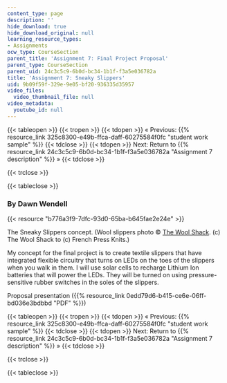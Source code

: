 ```yaml
---
content_type: page
description: ''
hide_download: true
hide_download_original: null
learning_resource_types:
- Assignments
ocw_type: CourseSection
parent_title: 'Assignment 7: Final Project Proposal'
parent_type: CourseSection
parent_uid: 24c3c5c9-6b0d-bc34-1b1f-f3a5e036782a
title: 'Assignment 7: Sneaky Slippers'
uid: 9b09f59f-329e-9e05-bf20-936335d35957
video_files:
  video_thumbnail_file: null
video_metadata:
  youtube_id: null
---
```


{{< tableopen >}}
{{< tropen >}}
{{< tdopen >}}
« Previous: {{% resource_link 325c8300-e49b-ffca-daff-60275584f0fc "student work sample" %}}
{{< tdclose >}}
{{< tdopen >}}
Next: Return to {{% resource_link 24c3c5c9-6b0d-bc34-1b1f-f3a5e036782a "Assignment 7 description" %}} »
{{< tdclose >}}

{{< trclose >}}

{{< tableclose >}}

### By Dawn Wendell

{{< resource "b776a3f9-7dfc-93d0-65ba-b645fae2e24e" >}}

The Sneaky Slippers concept. (Wool slippers photo © [The Wool Shack](http://frenchpressknits.blogspot.com/2009/10/happy-slipper-day.html). (c) The Wool Shack to (c) French Press Knits.)

My concept for the final project is to create textile slippers that have integrated flexible circuitry that turns on LEDs on the toes of the slippers when you walk in them. I will use solar cells to recharge Lithium Ion batteries that will power the LEDs. They will be turned on using pressure-sensitive rubber switches in the soles of the slippers.

Proposal presentation ({{% resource_link 0edd79d6-b415-ce6e-06ff-bd036e3bdbbd "PDF" %}})

{{< tableopen >}}
{{< tropen >}}
{{< tdopen >}}
« Previous: {{% resource_link 325c8300-e49b-ffca-daff-60275584f0fc "student work sample" %}}
{{< tdclose >}}
{{< tdopen >}}
Next: Return to {{% resource_link 24c3c5c9-6b0d-bc34-1b1f-f3a5e036782a "Assignment 7 description" %}} »
{{< tdclose >}}

{{< trclose >}}

{{< tableclose >}}